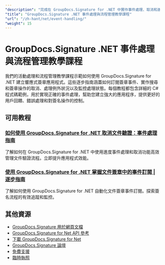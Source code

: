 ```yaml
---
"description": "完成在 GroupDocs.Signature for .NET 中實作事件處理、取消和進程監控的教學。"
"title": "GroupDocs.Signature .NET 事件處理與流程管理教學課程"
"url": "/zh-hant/net/event-handling/"
"weight": 15
---
```


# GroupDocs.Signature .NET 事件處理與流程管理教學課程

我們的活動處理和流程管理教學課程示範如何使用 GroupDocs.Signature for .NET 建立響應式簽章應用程式。這些逐步指南涵蓋如何訂閱簽章事件、實作搜尋和簽章操作的取消、處理例外狀況以及監控處理狀態。每個教程都包含詳細的 C# 程式碼範例，用於實現正確的事件處理，幫助您建立強大的應用程序，提供更好的用戶回饋、錯誤處理和對簽名操作的控制。

## 可用教程

### [如何使用 GroupDocs.Signature for .NET 取消文件驗證：事件處理指南](./cancel-document-verification-groupdocs-signature-net/)
了解如何在 GroupDocs.Signature for .NET 中使用進度事件處理和取消功能高效管理文件驗證流程。立即提升應用程式效能。

### [使用 GroupDocs.Signature for .NET 掌握文件簽章中的事件訂閱 | 逐步指南](./groupdocs-signature-dotnet-event-subscription/)
了解如何使用 GroupDocs.Signature for .NET 自動化文件簽章事件訂閱。探索簽名流程的有效追蹤和監控。

## 其他資源

- [GroupDocs.Signature 用於網頁文檔](https://docs.groupdocs.com/signature/net/)
- [GroupDocs.Signature for Net API 參考](https://reference.groupdocs.com/signature/net/)
- [下載 GroupDocs.Signature for Net](https://releases.groupdocs.com/signature/net/)
- [GroupDocs.Signature 論壇](https://forum.groupdocs.com/c/signature)
- [免費支援](https://forum.groupdocs.com/)
- [臨時執照](https://purchase.groupdocs.com/temporary-license/)